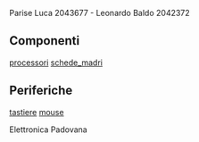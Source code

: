 Parise Luca 2043677 - Leonardo Baldo 2042372

## Componenti
[processori](componenti/processori.md)
[schede_madri](componenti/schede_madri.md)

## Periferiche
[tastiere](periferiche/tastiere.md)
[mouse](periferiche/mouse.md)

Elettronica Padovana